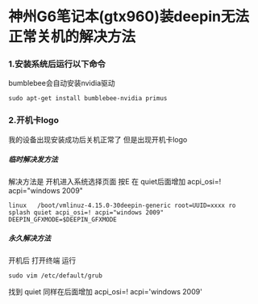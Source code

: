 # 神州G6笔记本(gtx960)装deepin无法正常关机的解决方法

### 1.安装系统后运行以下命令
bumblebee会自动安装nvidia驱动
```shell
sudo apt-get install bumblebee-nvidia primus 
```

### 2.开机卡logo
我的设备出现安装成功后关机正常了 但是出现开机卡logo
##### 临时解决发方法
解决方法是 开机进入系统选择页面 按E
在 quiet后面增加 acpi_osi=! acpi="windows 2009"
```shell
linux	/boot/vmlinuz-4.15.0-30deepin-generic root=UUID=xxxx ro  splash quiet acpi_osi=! acpi="windows 2009" DEEPIN_GFXMODE=$DEEPIN_GFXMODE
```
##### 永久解决方法
开机后 打开终端 运行
```shell
sudo vim /etc/default/grub
```
找到 quiet 同样在后面增加 acpi_osi=! acpi='windows 2009'

